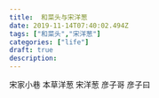 ```yaml
---
title:  和菜头与宋洋葱
date: 2019-11-14T07:40:02.494Z
tags: ["和菜头","宋洋葱"]
categories: ["life"]
draft: true
description:
---
```


宋家小巷
本草洋葱
宋洋葱
彦子哥
彦子曰